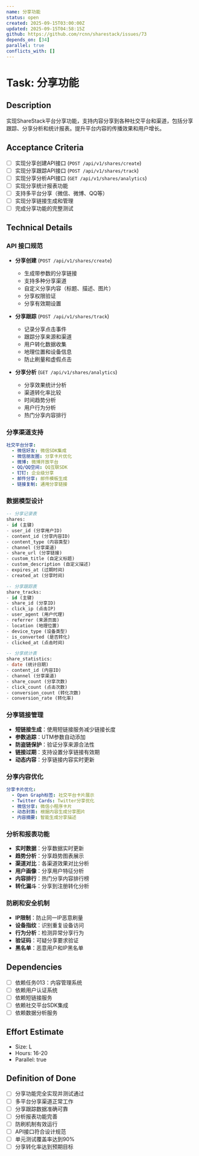 ```yaml
---
name: 分享功能
status: open
created: 2025-09-15T03:00:00Z
updated: 2025-09-15T04:58:15Z
github: https://github.com/rcnn/sharestack/issues/73
depends_on: [34]
parallel: true
conflicts_with: []
---
```


# Task: 分享功能

## Description
实现ShareStack平台分享功能，支持内容分享到各种社交平台和渠道，包括分享跟踪、分享分析和统计报表。提升平台内容的传播效果和用户增长。

## Acceptance Criteria
- [ ] 实现分享创建API接口 (`POST /api/v1/shares/create`)
- [ ] 实现分享跟踪API接口 (`POST /api/v1/shares/track`)
- [ ] 实现分享分析API接口 (`GET /api/v1/shares/analytics`)
- [ ] 实现分享统计报表功能
- [ ] 支持多平台分享（微信、微博、QQ等）
- [ ] 实现分享链接生成和管理
- [ ] 完成分享功能的完整测试

## Technical Details

### API 接口规范
- **分享创建** (`POST /api/v1/shares/create`)
  - 生成带参数的分享链接
  - 支持多种分享渠道
  - 自定义分享内容（标题、描述、图片）
  - 分享权限验证
  - 分享有效期设置

- **分享跟踪** (`POST /api/v1/shares/track`)
  - 记录分享点击事件
  - 跟踪分享来源和渠道
  - 用户转化数据收集
  - 地理位置和设备信息
  - 防止刷量和虚假点击

- **分享分析** (`GET /api/v1/shares/analytics`)
  - 分享效果统计分析
  - 渠道转化率比较
  - 时间趋势分析
  - 用户行为分析
  - 热门分享内容排行

### 分享渠道支持
```yaml
社交平台分享:
  - 微信好友: 微信SDK集成
  - 微信朋友圈: 分享卡片优化
  - 微博: 微博开放平台
  - QQ/QQ空间: QQ互联SDK
  - 钉钉: 企业级分享
  - 邮件分享: 邮件模板生成
  - 链接复制: 通用分享链接
```

### 数据模型设计
```sql
-- 分享记录表
shares:
- id (主键)
- user_id (分享用户ID)
- content_id (分享内容ID)
- content_type (内容类型)
- channel (分享渠道)
- share_url (分享链接)
- custom_title (自定义标题)
- custom_description (自定义描述)
- expires_at (过期时间)
- created_at (分享时间)

-- 分享跟踪表
share_tracks:
- id (主键)
- share_id (分享ID)
- click_ip (点击IP)
- user_agent (用户代理)
- referrer (来源页面)
- location (地理位置)
- device_type (设备类型)
- is_converted (是否转化)
- clicked_at (点击时间)

-- 分享统计表
share_statistics:
- date (统计日期)
- content_id (内容ID)
- channel (分享渠道)
- share_count (分享次数)
- click_count (点击次数)
- conversion_count (转化次数)
- conversion_rate (转化率)
```

### 分享链接管理
- **短链接生成**：使用短链接服务减少链接长度
- **参数追踪**：UTM参数自动添加
- **防盗链保护**：验证分享来源合法性
- **链接过期**：支持设置分享链接有效期
- **动态内容**：分享链接内容实时更新

### 分享内容优化
```yaml
分享卡片优化:
  - Open Graph标签: 社交平台卡片展示
  - Twitter Cards: Twitter分享优化
  - 微信分享: 微信小程序卡片
  - 动态封面: 根据内容生成分享图片
  - 内容摘要: 智能生成分享描述
```

### 分析和报表功能
- **实时数据**：分享数据实时更新
- **趋势分析**：分享趋势图表展示
- **渠道对比**：各渠道效果对比分析
- **用户画像**：分享用户特征分析
- **内容排行**：热门分享内容排行榜
- **转化漏斗**：分享到注册转化分析

### 防刷和安全机制
- **IP限制**：防止同一IP恶意刷量
- **设备指纹**：识别重复设备访问
- **行为分析**：检测异常分享行为
- **验证码**：可疑分享要求验证
- **黑名单**：恶意用户和IP黑名单

## Dependencies
- [ ] 依赖任务013：内容管理系统
- [ ] 依赖用户认证系统
- [ ] 依赖短链接服务
- [ ] 依赖社交平台SDK集成
- [ ] 依赖数据分析服务

## Effort Estimate
- Size: L
- Hours: 16-20
- Parallel: true

## Definition of Done
- [ ] 分享功能完全实现并测试通过
- [ ] 多平台分享渠道正常工作
- [ ] 分享跟踪数据准确可靠
- [ ] 分析报表功能完善
- [ ] 防刷机制有效运行
- [ ] API接口符合设计规范
- [ ] 单元测试覆盖率达到90%
- [ ] 分享转化率达到预期目标